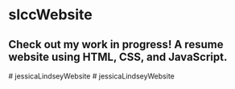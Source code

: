 # slccWebsite
<h2>Check out my work in progress! A resume website using HTML, CSS, and JavaScript.</h2>
# jessicaLindseyWebsite
# jessicaLindseyWebsite
